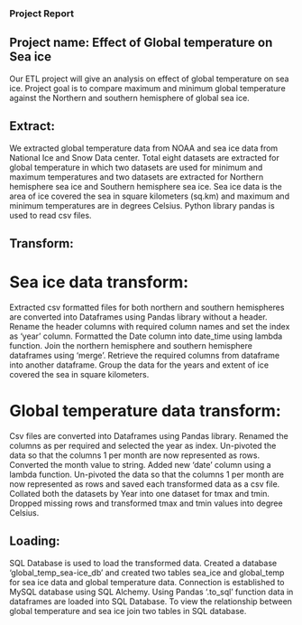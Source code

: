 ### Project Report

## Project name: Effect of Global temperature on Sea ice

Our ETL project will give an analysis on effect of global temperature on sea ice. Project goal is to compare maximum and minimum global temperature against the Northern and southern hemisphere of global sea ice.

## Extract:

We extracted global temperature data from NOAA and sea ice data from National Ice and Snow Data center. Total eight datasets are extracted for global temperature in which two datasets are used for minimum and maximum temperatures and two datasets are extracted for Northern hemisphere sea ice and Southern hemisphere sea ice. Sea ice data is the area of ice covered the sea in square kilometers (sq.km) and maximum and minimum temperatures are in degrees Celsius. Python library pandas is used to read csv files.

## Transform:

# Sea ice data transform:

Extracted csv formatted files for both northern and southern hemispheres are converted into Dataframes using Pandas library without a header. Rename the header columns with required column names and set the index as ‘year’ column. Formatted the Date column into date_time using lambda function. Join the northern hemisphere and southern hemisphere dataframes using ‘merge’. Retrieve the required columns from dataframe into another dataframe. Group the data for the years and extent of ice covered the sea in square kilometers.

# Global temperature data transform:

Csv files are converted into Dataframes using Pandas library. Renamed the columns as per required and selected the year as index. Un-pivoted the data so that the columns 1 per month are now represented as rows. Converted the month value to string. Added new ‘date’ column using a lambda function. Un-pivoted the data so that the columns 1 per month are now represented as rows and saved each transformed data as a csv file. Collated both the datasets by Year into one dataset for tmax and tmin. Dropped missing rows and transformed tmax and tmin values into degree Celsius.


## Loading: 

SQL Database is used to load the transformed data. Created a database ‘global_temp_sea-ice_db’ and created two tables sea_ice and global_temp for sea ice data and global temperature data. Connection is established to MySQL database using SQL Alchemy. Using Pandas ‘.to_sql’ function data in dataframes are loaded into SQL Database. To view the relationship between global temperature and sea ice join two tables in SQL database. 












